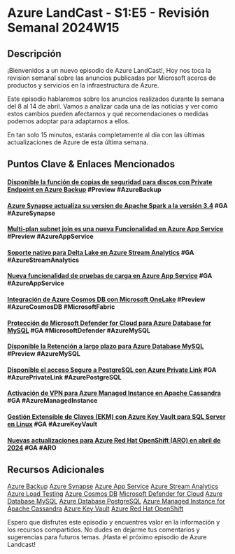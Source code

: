 # Azure LandCast - S1:E5 - Revisión Semanal 2024W15
  
## Descripción  
¡Bienvenidos a un nuevo episodio de Azure LandCast!, Hoy nos toca la revision semanal sobre las anuncios publicadas por Microsoft acerca de productos y servicios en la infraestructura de Azure.  
  
Este episodio hablaremos sobre los anuncios realizados durante la semana del 8 al 14 de abril. Vamos a analizar cada una de las noticias y ver como estos cambios pueden afectarnos y qué recomendaciones o medidas podemos adoptar para adaptarnos a ellos.   
  
En tan solo 15 minutos, estarás completamente al día con las últimas actualizaciones de Azure de esta última semana. 
  
## Puntos Clave & Enlaces Mencionados
#### [Disponible la función de copias de seguridad para discos con Private Endpoint en Azure Backup](https://azure.microsoft.com/en-us/updates/azure-backup-vm-disk-access-public-preview/) #Preview #AzureBackup 

#### [Azure Synapse actualiza su version de Apache Spark a la versión 3.4](https://azure.microsoft.com/en-us/updates/general-available-azure-synapse-runtime-for-apache-spark-34-is-now-ga/) #GA #AzureSynapse 

#### [Multi-plan subnet join es una nueva Funcionalidad en Azure App Service](https://techcommunity.microsoft.com/t5/apps-on-azure-blog/announcing-app-service-multi-plan-subnet-join/ba-p/3971493) #Preview #AzureAppService  

#### [Soporte nativo para Delta Lake en Azure Stream Analytics](https://learn.microsoft.com/en-us/azure/stream-analytics/write-to-delta-lake) #GA #AzureStreamAnalytics 

#### [Nueva funcionalidad de pruebas de carga en Azure App Service](https://learn.microsoft.com/en-us/azure/load-testing/how-to-create-load-test-app-service) #GA #AzureAppService 
#### [Integración de Azure Cosmos DB con Microsoft OneLake](https://learn.microsoft.com/en-us/fabric/database/mirrored-database/azure-cosmos-db) #Preview #AzureCosmosDB #MicrosoftFabric 

#### [Protección de Microsoft Defender for Cloud para Azure Database for MySQL](https://azure.microsoft.com/en-us/updates/generally-available-defender-for-cloud-supports-azure-database-for-mysql-flexible-server/) #GA #MicrosoftDefender #AzureMySQL 

#### [Disponible la Retención a largo plazo para Azure Database MySQL](https://azure.microsoft.com/en-us/updates/public-preview-longterm-retention-for-azure-database-for-mysql-flexible-server/) #Preview #AzureMySQL 

#### [Disponible el acceso Seguro a PostgreSQL con Azure Private Link](https://azure.microsoft.com/en-us/updates/general-availability-azure-database-for-postgresql-flexible-server-networking-with-azure-private-link/) #GA #AzurePrivateLink #AzurePostgreSQL

#### [Activación de VPN para Azure Managed Instance en Apache Cassandra](https://azure.microsoft.com/en-us/updates/general-availability-virtual-private-network-vpn-with-azure-managed-instance-for-apache-cassandra/) #GA #AzureManagedInstance

#### [Gestión Extensible de Claves (EKM) con Azure Key Vault para SQL Server en Linux](https://azure.microsoft.com/en-us/updates/general-availability-extensible-key-management-using-azure-key-vault-for-sql-server-on-linux/) #GA #AzureKeyVault

#### [Nuevas actualizaciones para Azure Red Hat OpenShift (ARO) en abril de 2024](https://azure.microsoft.com/en-us/updates/azure-red-hat-openshift-april-2024-updates/) #GA #ARO

## Recursos Adicionales  
[Azure Backup](https://learn.microsoft.com/en-us/azure/backup/backup-overview)
[Azure Synapse](https://learn.microsoft.com/en-us/azure/synapse-analytics/overview-what-is)
[Azure App Service](https://learn.microsoft.com/en-us/azure/app-service/overview)
[Azure Stream Analytics](https://learn.microsoft.com/en-us/azure/stream-analytics/stream-analytics-introduction)
[Azure Load Testing](https://learn.microsoft.com/en-us/azure/load-testing/overview-what-is-azure-load-testing)
[Azure Cosmos DB](https://learn.microsoft.com/en-us/azure/cosmos-db/introduction)
[Microsoft Defender for Cloud](https://learn.microsoft.com/en-us/azure/defender-for-cloud/defender-for-cloud-introduction)
[Azure Database MySQL](https://learn.microsoft.com/en-us/azure/mysql/flexible-server/overview-single)
[Azure Database PostgreSQL](https://learn.microsoft.com/en-us/azure/postgresql/flexible-server/service-overview)
[Azure Managed Instance for Apache Cassandra](https://learn.microsoft.com/en-us/azure/managed-instance-apache-cassandra/create-cluster-portal)
[Azure Key Vault](https://learn.microsoft.com/en-us/azure/key-vault/general/basic-concepts)
[Azure Red Hat OpenShift](https://learn.microsoft.com/en-us/azure/openshift/intro-openshift)
  
Espero que disfrutes este episodio y encuentres valor en la información y los recursos compartidos. No dudes en dejarme tus comentarios y sugerencias para futuros temas. ¡Hasta el próximo episodio de Azure Landcast!